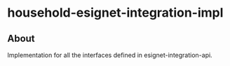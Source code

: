 # household-esignet-integration-impl

## About

Implementation for all the interfaces defined in esignet-integration-api.
